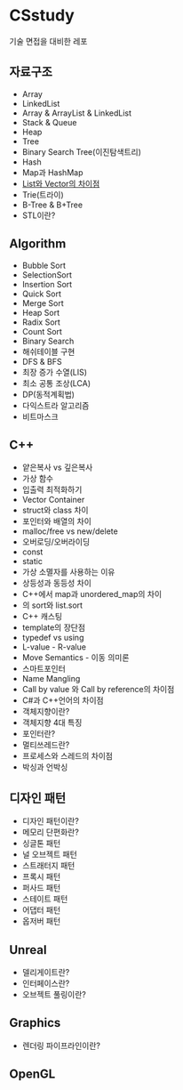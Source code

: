 # CSstudy
기술 면접을 대비한 레포

## 자료구조
* Array
* LinkedList
* Array & ArrayList & LinkedList
* Stack & Queue
* Heap
* Tree
* Binary Search Tree(이진탐색트리)
* Hash
* Map과 HashMap
* [List와 Vector의 차이점](https://velog.io/@devaiden/%EC%9E%90%EB%A3%8C%EA%B5%AC%EC%A1%B0-List%EC%99%80-Vector%EC%9D%98-%EC%B0%A8%EC%9D%B4%EC%A0%90)
* Trie(트라이)
* B-Tree & B+Tree
* STL이란?

## Algorithm
* Bubble Sort
* SelectionSort
* Insertion Sort
* Quick Sort
* Merge Sort
* Heap Sort
* Radix Sort
* Count Sort
* Binary Search
* 해쉬테이블 구현
* DFS & BFS
* 최장 증가 수열(LIS)
* 최소 공통 조상(LCA)
* DP(동적계획법)
* 다익스트라 알고리즘
* 비트마스크

## C++
* 얕은복사 vs 깊은복사
* 가상 함수
* 입출력 최적화하기
* Vector Container
* struct와 class 차이
* 포인터와 배열의 차이
* malloc/free vs new/delete
* 오버로딩/오버라이딩
* const
* static
* 가상 소멸자를 사용하는 이유
* 상등성과 동등성 차이
* C++에서 map과 unordered_map의 차이
* <algorithm>의 sort와 list.sort
* C++ 캐스팅
* template의 장단점
* typedef vs using
* L-value - R-value
* Move Semantics - 이동 의미론
* 스마트포인터
* Name Mangling
* Call by value 와 Call by reference의 차이점
* C#과 C++언어의 차이점
* 객체지향이란?
* 객체지향 4대 특징
* 포인터란?
* 멀티쓰레드란?
* 프로세스와 스레드의 차이점
* 박싱과 언박싱

## 디자인 패턴
* 디자인 패턴이란?
* 메모리 단편화란?
* 싱글톤 패턴
* 널 오브젝트 패턴
* 스트래터지 패턴
* 프록시 패턴
* 퍼사드 패턴
* 스테이트 패턴
* 어댑터 패턴
* 옵저버 패턴

## Unreal
* 델리게이트란?
* 인터페이스란?
* 오브젝트 풀링이란?

## Graphics
* 렌더링 파이프라인이란?

## OpenGL
